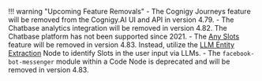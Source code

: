 !!! warning "Upcoming Feature Removals"
    - The Cognigy Journeys feature will be removed from the Cognigy.AI UI and API in version 4.79.
    - The Chatbase analytics integration will be removed in version 4.82. The Chatbase platform has not been supported since 2021.
    - The [Any Slots](https://docs.cognigy.com/ai/empower/nlu/slots-and-lexicons/any-slots/) feature will be removed in version 4.83. Instead, utilize the [LLM Entity Extraction](https://docs.cognigy.com/ai/nodes/other-nodes/llm-entity-extract/) Node to identify Slots in the user input via LLMs.
    - The `facebook-bot-messenger` module within a Code Node is deprecated and will be removed in version 4.83.
